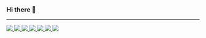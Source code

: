 ### Hi there 👋

- - -
<a href="https://pt.stackoverflow.com/users/32512/pedro">
  <img src="https://img.shields.io/badge/Stack_Overflow-FE7A16?style=for-the-badge&logo=stack-overflow&logoColor=white">
</a>

<a href="https://www.linkedin.com/in/pedrosolbm/">
  <img src="https://img.shields.io/badge/LinkedIn-0077B5?style=for-the-badge&logo=linkedin&logoColor=white">
</a>
<a href="https://twitter.com/pedrosolbm">
  <img src="https://img.shields.io/badge/Twitter-1DA1F2?style=for-the-badge&logo=twitter&logoColor=white">
</a>

<a href="https://discordapp.com/users/188458801844846592">
  <img src="https://img.shields.io/badge/Discord-7289DA?style=for-the-badge&logo=discord&logoColor=white">
</a>

<a href="https://www.facebook.com/pedrosolbm">
  <img src="https://img.shields.io/badge/Facebook-1877F2?style=for-the-badge&logo=facebook&logoColor=white">
</a>

<a href="https://www.reddit.com/user/pedrosolbm/">
  <img src="https://img.shields.io/badge/Reddit-FF4500?style=for-the-badge&logo=reddit&logoColor=white">
</a>

<a href="https://open.spotify.com/user/12177277933">
  <img src="https://img.shields.io/badge/Spotify-1ED760?&style=for-the-badge&logo=spotify&logoColor=white">
</a>
